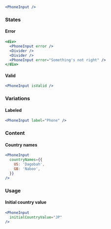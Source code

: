 ```jsx
<PhoneInput />
```

### States

#### Error

```jsx
<div>
  <PhoneInput error />
  <Divider />
  <Divider />
  <PhoneInput error="Something's not right" />
</div>
```

#### Valid

```jsx
<PhoneInput isValid />
```

### Variations

#### Labeled

```jsx
<PhoneInput label="Phone" />
```

### Content

#### Country names

```jsx
<PhoneInput
  countryNames={{
    US: 'Dagobah',
    GB: 'Naboo',
  }}
/>
```


### Usage

#### Initial country value

```jsx
<PhoneInput
  initialCountryValue="JP"
/>
```

